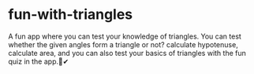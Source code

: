 # fun-with-triangles
A fun app where you can test your knowledge of triangles. You can test whether the given angles form a triangle or not? calculate hypotenuse, calculate area, and you can also test your basics of triangles with the fun quiz in the app.🔺✔
